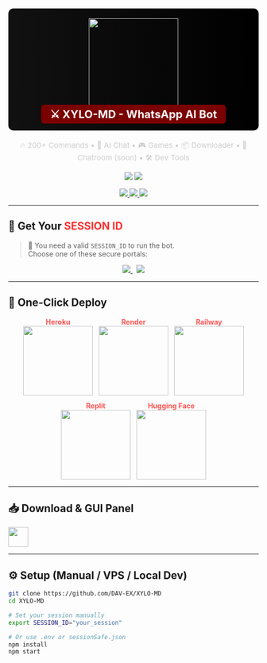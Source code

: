 <!-- Dark mode friendly header -->
<h1 align="center" style="color:#fff;background:linear-gradient(to right,#111,#000);padding:20px 10px;border-radius:10px;">
  <img src="https://davidxmd-dave-cnd.hf.space/Xylomenu.png" width="180"/><br/>
  <span style="color:#fff;background:#7a0000;padding:6px 18px;border-radius:6px;font-weight:700;font-size:22px;">
    ⚔️ XYLO-MD - WhatsApp AI Bot
  </span>
</h1>

<p align="center" style="color:#ccc;font-size:15px;">
  🔥 200+ Commands • 🤖 AI Chat • 🎮 Games • 📦 Downloader • 💬 Chatroom (soon) • 🛠️ Dev Tools
</p>

<p align="center">
  <img src="https://img.shields.io/github/stars/DAV-EX/XYLO-MD?style=social"/>
  <img src="https://img.shields.io/github/forks/DAV-EX/XYLO-MD?style=social"/>
</p>

<p align="center">
  <a href="https://github.com/DAV-EX/XYLO-MD/stargazers">
    <img src="https://img.shields.io/badge/⭐ Star-Project-ff4444?style=for-the-badge"/>
  </a>
  <a href="https://github.com/DAV-EX/XYLO-MD/fork">
    <img src="https://img.shields.io/badge/🔁 Fork-Repo-a020f0?style=for-the-badge"/>
  </a>
  <a href="https://whatsapp.com/channel/0029VarIiQL5a24AU5ZCVV0G" target="_blank">
    <img src="https://img.shields.io/badge/💬 Join-WhatsApp_Channel-25D366?logo=whatsapp&logoColor=white&style=for-the-badge"/>
  </a>
</p>

---

## 🧠 Get Your <span style="color:#ff2e2e;">SESSION ID</span>

> 🔐 You need a valid `SESSION_ID` to run the bot.  
> Choose one of these secure portals:

<p align="center">
  <a href="https://dave-sess.onrender.com" target="_blank">
    <img src="https://img.shields.io/badge/Xbot-Auth-990000?style=for-the-badge&logo=vercel&logoColor=white"/>
  </a>
  &nbsp;
  <a href="https://dave-auth.onrender.com" target="_blank">
    <img src="https://img.shields.io/badge/Dave-Auth-660000?style=for-the-badge&logo=secure&logoColor=white"/>
  </a>
</p>

---

## 🚀 One-Click Deploy

<div align="center" style="display: flex; flex-wrap: wrap; justify-content: center; gap: 12px;">

  <div align="center">
    <b style="color:#ff5555;">Heroku</b><br/>
    <a href="https://heroku.com/deploy?template=https://github.com/DAV-EX/XYLO-MD">
      <img src="https://www.herokucdn.com/deploy/button.svg" width="140"/>
    </a>
  </div>

  <div align="center">
    <b style="color:#ff5555;">Render</b><br/>
    <a href="https://render.com/deploy?repo=https://github.com/DAV-EX/XYLO-MD">
      <img src="https://render.com/images/deploy-to-render-button.svg" width="140"/>
    </a>
  </div>

  <div align="center">
    <b style="color:#ff5555;">Railway</b><br/>
    <a href="https://railway.app/new/template?repository=https://github.com/DAV-EX/XYLO-MD">
      <img src="https://railway.app/button.svg" width="140"/>
    </a>
  </div>

  <div align="center">
    <b style="color:#ff5555;">Replit</b><br/>
    <a href="https://replit.com/github/DAV-EX/XYLO-MD">
      <img src="https://replit.com/badge/github/DAV-EX/XYLO-MD" width="140"/>
    </a>
  </div>

  <div align="center">
    <b style="color:#ff5555;">Hugging Face</b><br/>
    <a href="https://huggingface.co/spaces">
      <img src="https://img.shields.io/badge/HF-Deployer-ff2e2e?style=for-the-badge" width="140"/>
    </a>
  </div>

</div>

---

## 📥 Download & GUI Panel

<a href="https://github.com/DAV-EX/XYLO-MD/archive/refs/heads/main.zip">
  <img src="https://img.shields.io/badge/⬇️ Download-ZIP-darkred?style=for-the-badge" height="40">
</a>

---

## ⚙️ Setup (Manual / VPS / Local Dev)

```bash
git clone https://github.com/DAV-EX/XYLO-MD
cd XYLO-MD

# Set your session manually
export SESSION_ID="your_session"

# Or use .env or sessionSafe.json
npm install
npm start
